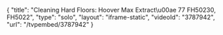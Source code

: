 {
    "title": "Cleaning Hard Floors: Hoover Max Extract\u00ae 77 FH50230, FH5022",
    "type": "solo",
    "layout": "iframe-static",
    "videoId": "3787942",
    "url": "\/tvpembed\/3787942"
}